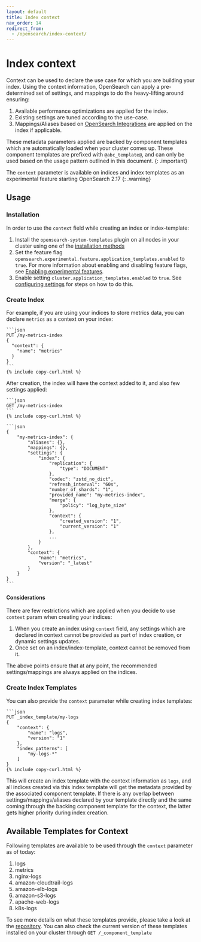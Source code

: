 ```yaml
---
layout: default
title: Index context
nav_order: 14
redirect_from:
  - /opensearch/index-context/
---
```


# Index context

Context can be used to declare the use case for which you are building your index. 
Using the context information, OpenSearch can apply a pre-determined set of settings, and mappings to do the heavy-lifting around ensuring:

1. Available performance optimizations are applied for the index.
2. Existing settings are tuned according to the use-case.
3. Mappings/Aliases based on [OpenSearch Integrations]({{site.url}}{{site.baseurl}}/integrations/)  are applied on the index if applicable.

These metadata parameters applied are backed by component templates which are automatically loaded when your cluster comes up. These component templates are prefixed with `@abc_template@`, and can only be used based on the usage pattern outlined in this document.
{: .important}

The `context` parameter is available on indices and index templates as an experimental feature starting OpenSearch 2.17
{: .warning}

## Usage

### Installation

In order to use the `context` field while creating an index or index-template:

1. Install the `opensearch-system-templates` plugin on all nodes in your cluster using one of the [installation methods]({{site.url}}{{site.baseurl}}/install-and-configure/plugins/#install)
2. Set the feature flag `opensearch.experimental.feature.application_templates.enabled` to `true`. For more information about enabling and disabling feature flags, see [Enabling experimental features]({{site.url}}{{site.baseurl}}/install-and-configure/configuring-opensearch/experimental/).
3. Enable setting `cluster.application_templates.enabled` to `true`. See [configuring settings]({{site.url}}{{site.baseurl}}/install-and-configure/configuring-opensearch/index/#static-settings) for steps on how to do this.


### Create Index

For example, if you are using your indices to store metrics data, you can declare `metrics` as a context on your index:

````
```json
PUT /my-metrics-index
{
  "context": {
    "name": "metrics"
  }
}
```
{% include copy-curl.html %}
````


After creation, the index will have the context added to it, and also few settings applied:


````
```json
GET /my-metrics-index
```
{% include copy-curl.html %}
````

````
```json
{
    "my-metrics-index": {
        "aliases": {},
        "mappings": {},
        "settings": {
            "index": {
                "replication": {
                    "type": "DOCUMENT"
                },
                "codec": "zstd_no_dict",
                "refresh_interval": "60s",
                "number_of_shards": "1",
                "provided_name": "my-metrics-index",
                "merge": {
                    "policy": "log_byte_size"
                },
                "context": {
                    "created_version": "1",
                    "current_version": "1"
                },
                ...
            }
        },
        "context": {
            "name": "metrics",
            "version": "_latest"
        }
    }
}
```
````

#### Considerations

There are few restrictions which are applied when you decide to use `context` param when creating your indices:

1. When you create an index using `context` field, any settings which are declared in context cannot be provided as part of index creation, or dynamic settings updates.
2. Once set on an index/index-template, context cannot be removed from it.

The above points ensure that at any point, the recommended settings/mappings are always applied on the indices.



### Create Index Templates

You can also provide the `context` parameter while creating index templates:

````
```json
PUT _index_template/my-logs
{
    "context": {
        "name": "logs",
        "version": "1"
    },
    "index_patterns": [
        "my-logs-*"
    ]
}
{% include copy-curl.html %}
````

This will create an index template with the context information as `logs`, and all indices created via this index template will get the metadata provided by the associated component template.
If there is any overlap between settings/mappings/aliases declared by your template directly and the same coming through the backing component template for the context, the latter gets higher priority during index creation.

## Available Templates for Context

Following templates are available to be used through the `context` parameter as of today:

1. logs
2. metrics
3. nginx-logs
4. amazon-cloudtrail-logs
5. amazon-elb-logs
6. amazon-s3-logs
7. apache-web-logs
8. k8s-logs

To see more details on what these templates provide, please take a look at the [repository](https://github.com/opensearch-project/opensearch-system-templates/tree/d71e12588e3144ad0fd26745d084ba49e9e08349/src/main/resources/org/opensearch/system/applicationtemplates/v1).
You can also check the current version of these templates installed on your cluster through `GET /_component_template`